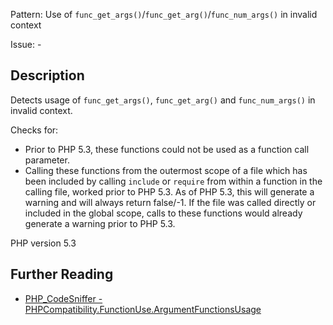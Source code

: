 Pattern: Use of `func_get_args()`/`func_get_arg()`/`func_num_args()` in invalid context

Issue: -

## Description

Detects usage of `func_get_args()`, `func_get_arg()` and `func_num_args()` in invalid context.

Checks for:
- Prior to PHP 5.3, these functions could not be used as a function call parameter.
- Calling these functions from the outermost scope of a file which has been included by
  calling `include` or `require` from within a function in the calling file, worked
  prior to PHP 5.3. As of PHP 5.3, this will generate a warning and will always return false/-1.
  If the file was called directly or included in the global scope, calls to these
  functions would already generate a warning prior to PHP 5.3.

PHP version 5.3

## Further Reading

* [PHP_CodeSniffer - PHPCompatibility.FunctionUse.ArgumentFunctionsUsage](https://github.com/PHPCompatibility/PHPCompatibility/tree/develop/PHPCompatibility/Sniffs/FunctionUse/ArgumentFunctionsUsageSniff.php)